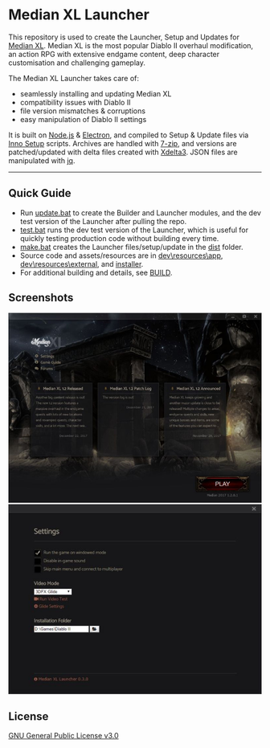 # Median XL Launcher

This repository is used to create the Launcher, Setup and Updates for [Median XL](https://www.median-xl.com/). Median XL is the most popular Diablo II overhaul modification, an action RPG with extensive endgame content, deep character customisation and challenging gameplay.

The Median XL Launcher takes care of:
* seamlessly installing and updating Median XL
* compatibility issues with Diablo II
* file version mismatches & corruptions
* easy manipulation of Diablo II settings

It is built on [Node.js](https://nodejs.org/) & [Electron](https://electronjs.org/), and compiled to Setup & Update files via [Inno Setup](http://www.jrsoftware.org/isinfo.php) scripts. Archives are handled with [7-zip](https://www.7-zip.org/), and versions are patched/updated with delta files created with [Xdelta3](http://xdelta.org/). JSON files are manipulated with [jq](https://stedolan.github.io/jq/).

____

## Quick Guide

* Run [update.bat](update.bat) to create the Builder and Launcher modules, and the dev test version of the Launcher after pulling the repo.
* [test.bat](test.bat) runs the dev test version of the Launcher, which is useful for quickly testing production code without building every time.  
* [make.bat](make.bat) creates the Launcher files/setup/update in the [dist](dist) folder.
* Source code and assets/resources are in [dev\resources\app](dev\resources\app), [dev\resources\external](dev\resources\external), and [installer](installer).  
* For additional building and details, see [BUILD](BUILD.md).

## Screenshots
![Median XL Launcher window screenshot](Screenshot.jpg "Median XL Launcher window screenshot")  
![Median XL Launcher settings window screenshot](Screenshot2.jpg "Median XL Launcher settings window screenshot")

## License
[GNU General Public License v3.0](LICENCE)